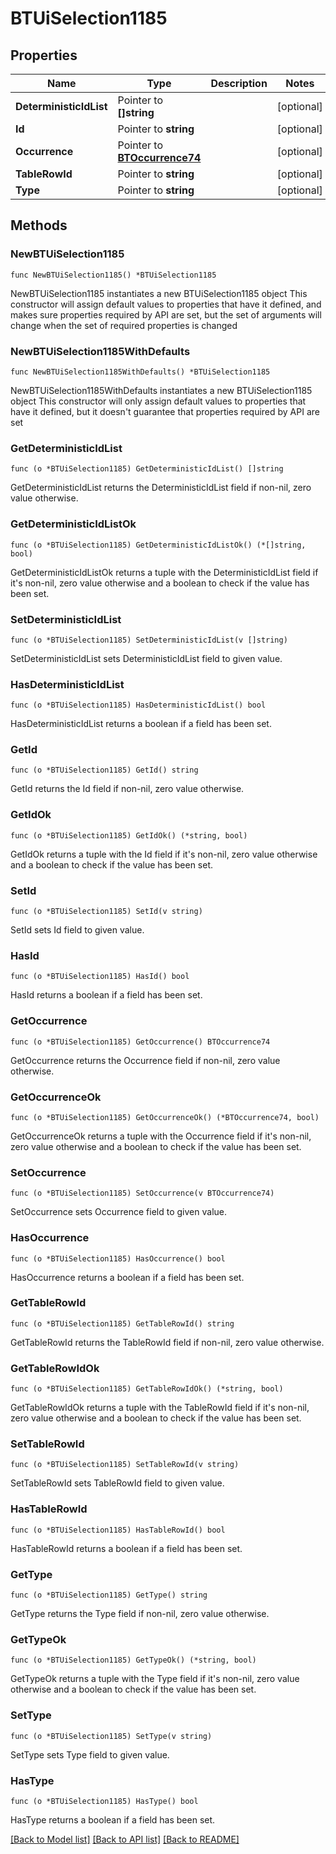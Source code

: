 # BTUiSelection1185

## Properties

Name | Type | Description | Notes
------------ | ------------- | ------------- | -------------
**DeterministicIdList** | Pointer to **[]string** |  | [optional] 
**Id** | Pointer to **string** |  | [optional] 
**Occurrence** | Pointer to [**BTOccurrence74**](BTOccurrence74.md) |  | [optional] 
**TableRowId** | Pointer to **string** |  | [optional] 
**Type** | Pointer to **string** |  | [optional] 

## Methods

### NewBTUiSelection1185

`func NewBTUiSelection1185() *BTUiSelection1185`

NewBTUiSelection1185 instantiates a new BTUiSelection1185 object
This constructor will assign default values to properties that have it defined,
and makes sure properties required by API are set, but the set of arguments
will change when the set of required properties is changed

### NewBTUiSelection1185WithDefaults

`func NewBTUiSelection1185WithDefaults() *BTUiSelection1185`

NewBTUiSelection1185WithDefaults instantiates a new BTUiSelection1185 object
This constructor will only assign default values to properties that have it defined,
but it doesn't guarantee that properties required by API are set

### GetDeterministicIdList

`func (o *BTUiSelection1185) GetDeterministicIdList() []string`

GetDeterministicIdList returns the DeterministicIdList field if non-nil, zero value otherwise.

### GetDeterministicIdListOk

`func (o *BTUiSelection1185) GetDeterministicIdListOk() (*[]string, bool)`

GetDeterministicIdListOk returns a tuple with the DeterministicIdList field if it's non-nil, zero value otherwise
and a boolean to check if the value has been set.

### SetDeterministicIdList

`func (o *BTUiSelection1185) SetDeterministicIdList(v []string)`

SetDeterministicIdList sets DeterministicIdList field to given value.

### HasDeterministicIdList

`func (o *BTUiSelection1185) HasDeterministicIdList() bool`

HasDeterministicIdList returns a boolean if a field has been set.

### GetId

`func (o *BTUiSelection1185) GetId() string`

GetId returns the Id field if non-nil, zero value otherwise.

### GetIdOk

`func (o *BTUiSelection1185) GetIdOk() (*string, bool)`

GetIdOk returns a tuple with the Id field if it's non-nil, zero value otherwise
and a boolean to check if the value has been set.

### SetId

`func (o *BTUiSelection1185) SetId(v string)`

SetId sets Id field to given value.

### HasId

`func (o *BTUiSelection1185) HasId() bool`

HasId returns a boolean if a field has been set.

### GetOccurrence

`func (o *BTUiSelection1185) GetOccurrence() BTOccurrence74`

GetOccurrence returns the Occurrence field if non-nil, zero value otherwise.

### GetOccurrenceOk

`func (o *BTUiSelection1185) GetOccurrenceOk() (*BTOccurrence74, bool)`

GetOccurrenceOk returns a tuple with the Occurrence field if it's non-nil, zero value otherwise
and a boolean to check if the value has been set.

### SetOccurrence

`func (o *BTUiSelection1185) SetOccurrence(v BTOccurrence74)`

SetOccurrence sets Occurrence field to given value.

### HasOccurrence

`func (o *BTUiSelection1185) HasOccurrence() bool`

HasOccurrence returns a boolean if a field has been set.

### GetTableRowId

`func (o *BTUiSelection1185) GetTableRowId() string`

GetTableRowId returns the TableRowId field if non-nil, zero value otherwise.

### GetTableRowIdOk

`func (o *BTUiSelection1185) GetTableRowIdOk() (*string, bool)`

GetTableRowIdOk returns a tuple with the TableRowId field if it's non-nil, zero value otherwise
and a boolean to check if the value has been set.

### SetTableRowId

`func (o *BTUiSelection1185) SetTableRowId(v string)`

SetTableRowId sets TableRowId field to given value.

### HasTableRowId

`func (o *BTUiSelection1185) HasTableRowId() bool`

HasTableRowId returns a boolean if a field has been set.

### GetType

`func (o *BTUiSelection1185) GetType() string`

GetType returns the Type field if non-nil, zero value otherwise.

### GetTypeOk

`func (o *BTUiSelection1185) GetTypeOk() (*string, bool)`

GetTypeOk returns a tuple with the Type field if it's non-nil, zero value otherwise
and a boolean to check if the value has been set.

### SetType

`func (o *BTUiSelection1185) SetType(v string)`

SetType sets Type field to given value.

### HasType

`func (o *BTUiSelection1185) HasType() bool`

HasType returns a boolean if a field has been set.


[[Back to Model list]](../README.md#documentation-for-models) [[Back to API list]](../README.md#documentation-for-api-endpoints) [[Back to README]](../README.md)


